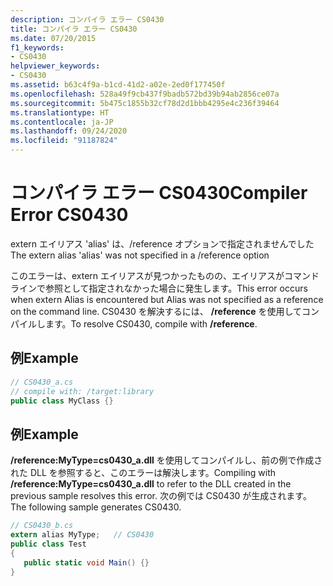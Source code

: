 ```yaml
---
description: コンパイラ エラー CS0430
title: コンパイラ エラー CS0430
ms.date: 07/20/2015
f1_keywords:
- CS0430
helpviewer_keywords:
- CS0430
ms.assetid: b63c4f9a-b1cd-41d2-a02e-2ed0f177450f
ms.openlocfilehash: 528a49f9cb437f9badb572bd39b94ab2856ce07a
ms.sourcegitcommit: 5b475c1855b32cf78d2d1bbb4295e4c236f39464
ms.translationtype: HT
ms.contentlocale: ja-JP
ms.lasthandoff: 09/24/2020
ms.locfileid: "91187824"
---
```

# <a name="compiler-error-cs0430"></a><span data-ttu-id="7f51f-103">コンパイラ エラー CS0430</span><span class="sxs-lookup"><span data-stu-id="7f51f-103">Compiler Error CS0430</span></span>

<span data-ttu-id="7f51f-104">extern エイリアス 'alias' は、/reference オプションで指定されませんでした</span><span class="sxs-lookup"><span data-stu-id="7f51f-104">The extern alias 'alias' was not specified in a /reference option</span></span>  
  
 <span data-ttu-id="7f51f-105">このエラーは、extern エイリアスが見つかったものの、エイリアスがコマンド ラインで参照として指定されなかった場合に発生します。</span><span class="sxs-lookup"><span data-stu-id="7f51f-105">This error occurs when extern Alias is encountered but Alias was not specified as a reference on the command line.</span></span> <span data-ttu-id="7f51f-106">CS0430 を解決するには、 **/reference** を使用してコンパイルします。</span><span class="sxs-lookup"><span data-stu-id="7f51f-106">To resolve CS0430, compile with **/reference**.</span></span>  
  
## <a name="example"></a><span data-ttu-id="7f51f-107">例</span><span class="sxs-lookup"><span data-stu-id="7f51f-107">Example</span></span>  
  
```csharp  
// CS0430_a.cs  
// compile with: /target:library
public class MyClass {}  
```  
  
## <a name="example"></a><span data-ttu-id="7f51f-108">例</span><span class="sxs-lookup"><span data-stu-id="7f51f-108">Example</span></span>  

 <span data-ttu-id="7f51f-109">**/reference:MyType=cs0430_a.dll** を使用してコンパイルし、前の例で作成された DLL を参照すると、このエラーは解決します。</span><span class="sxs-lookup"><span data-stu-id="7f51f-109">Compiling with **/reference:MyType=cs0430_a.dll** to refer to the DLL created in the previous sample resolves this error.</span></span> <span data-ttu-id="7f51f-110">次の例では CS0430 が生成されます。</span><span class="sxs-lookup"><span data-stu-id="7f51f-110">The following sample generates CS0430.</span></span>  
  
```csharp  
// CS0430_b.cs  
extern alias MyType;   // CS0430  
public class Test
{  
   public static void Main() {}  
}  
```
